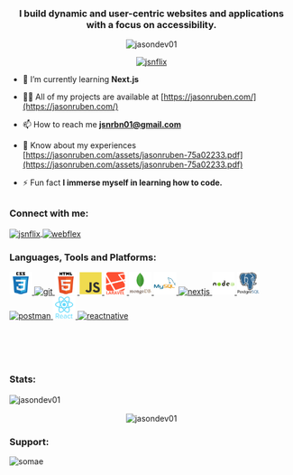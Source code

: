 <h3 align="center">
  I build dynamic and user-centric websites and applications with a focus on accessibility.
</h3>

<p align="center"> 
  <img src="https://komarev.com/ghpvc/?username=jasondev01&label=Profile%20views&color=0e75b6&style=flat" alt="jasondev01" /> 
</p>

<p align="center"> <a href="https://twitter.com/jsnflix" target="blank"><img src="https://img.shields.io/twitter/follow/jsnflix?logo=twitter&style=for-the-badge" alt="jsnflix" /></a> </p>

- 🌱 I’m currently learning **Next.js**

- 👨‍💻 All of my projects are available at [https://jasonruben.com/](https://jasonruben.com/)

- 📫 How to reach me **jsnrbn01@gmail.com**

- 📄 Know about my experiences [https://jasonruben.com/assets/jasonruben-75a02233.pdf](https://jasonruben.com/assets/jasonruben-75a02233.pdf)

- ⚡ Fun fact **I immerse myself in learning how to code.**

## <h3 align="left">Connect with me:</h3>
<p align="left">
  <a href="https://twitter.com/jsnflix" target="blank">
    <img align="center" src="https://raw.githubusercontent.com/rahuldkjain/github-profile-readme-generator/master/src/images/icons/Social/twitter.svg" alt="jsnflix" height="30" width="40" />
  </a>
  <a href="https://linkedin.com/in/webflex" target="blank">
    <img align="center" src="https://raw.githubusercontent.com/rahuldkjain/github-profile-readme-generator/master/src/images/icons/Social/linked-in-alt.svg" alt="webflex" height="30" width="40" />
  </a>
</p>

<h3 align="left">Languages, Tools and Platforms:</h3>
<p align="left"> 
  <a href="https://www.w3schools.com/css/" target="_blank" rel="noreferrer"> 
    <img src="https://raw.githubusercontent.com/devicons/devicon/master/icons/css3/css3-original-wordmark.svg" alt="css3" width="40" height="40"/>
  </a> 
  <a href="https://git-scm.com/" target="_blank" rel="noreferrer"> 
    <img src="https://www.vectorlogo.zone/logos/git-scm/git-scm-icon.svg" alt="git" width="40" height="40"/> 
  </a> 
  <a href="https://www.w3.org/html/" target="_blank" rel="noreferrer"> 
    <img src="https://raw.githubusercontent.com/devicons/devicon/master/icons/html5/html5-original-wordmark.svg" alt="html5" width="40" height="40"/> 
  </a> 
  <a href="https://developer.mozilla.org/en-US/docs/Web/JavaScript" target="_blank" rel="noreferrer"> 
    <img src="https://raw.githubusercontent.com/devicons/devicon/master/icons/javascript/javascript-original.svg" alt="javascript" width="40" height="40"/> 
  </a> 
  <a href="https://laravel.com/" target="_blank" rel="noreferrer"> 
    <img src="https://raw.githubusercontent.com/devicons/devicon/master/icons/laravel/laravel-plain-wordmark.svg" alt="laravel" width="40" height="40"/> 
  </a> 
  <a href="https://www.mongodb.com/" target="_blank" rel="noreferrer"> 
    <img src="https://raw.githubusercontent.com/devicons/devicon/master/icons/mongodb/mongodb-original-wordmark.svg" alt="mongodb" width="40" height="40"/> 
  </a> 
  <a href="https://www.mysql.com/" target="_blank" rel="noreferrer"> 
    <img src="https://raw.githubusercontent.com/devicons/devicon/master/icons/mysql/mysql-original-wordmark.svg" alt="mysql" width="40" height="40"/> 
  </a> 
  <a href="https://nextjs.org/" target="_blank" rel="noreferrer"> 
    <img src="https://cdn.worldvectorlogo.com/logos/nextjs-2.svg" alt="nextjs" width="40" height="40"/> 
  </a> 
  <a href="https://nodejs.org" target="_blank" rel="noreferrer"> 
    <img src="https://raw.githubusercontent.com/devicons/devicon/master/icons/nodejs/nodejs-original-wordmark.svg" alt="nodejs" width="40" height="40"/> 
  </a> 
  <a href="https://www.postgresql.org" target="_blank" rel="noreferrer"> 
    <img src="https://raw.githubusercontent.com/devicons/devicon/master/icons/postgresql/postgresql-original-wordmark.svg" alt="postgresql" width="40" height="40"/> 
  </a> 
  <a href="https://postman.com" target="_blank" rel="noreferrer"> 
    <img src="https://www.vectorlogo.zone/logos/getpostman/getpostman-icon.svg" alt="postman" width="40" height="40"/> 
  </a> <a href="https://reactjs.org/" target="_blank" rel="noreferrer"> 
    <img src="https://raw.githubusercontent.com/devicons/devicon/master/icons/react/react-original-wordmark.svg" alt="react" width="40" height="40"/> 
  </a> 
  <a href="https://reactnative.dev/" target="_blank" rel="noreferrer">
    <img src="https://reactnative.dev/img/header_logo.svg" alt="reactnative" width="40" height="40"/> 
  </a> 
</p>



<br>
<br>
<br>

## <h3 align="left">Stats:</h3>
<p>
  <img align="center" src="https://github-readme-stats.vercel.app/api/top-langs?username=jasondev01&show_icons=true&theme=dark&locale=en&layout=compact" alt="jasondev01" />
</p>

<p align="center">
  <img align="center" src="https://github-readme-streak-stats.herokuapp.com/?user=jasondev01&theme=dark" alt="jasondev01" />
</p>

<h3 align="left">Support:</h3>
<p>
  <a href="https://www.buymeacoffee.com/somae"> 
    <img align="left" src="https://cdn.buymeacoffee.com/buttons/v2/default-yellow.png" height="50" width="210" alt="somae" />
  </a>
</p>
